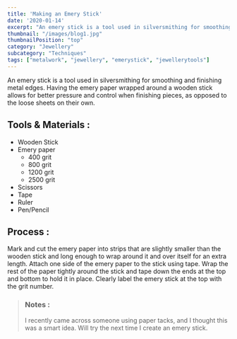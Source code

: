 ```yaml
---
title: 'Making an Emery Stick'
date: '2020-01-14'
excerpt: "An emery stick is a tool used in silversmithing for smoothing and finishing metal edges..."
thumbnail: "/images/blog1.jpg"
thumbnailPosition: "top"
category: "Jewellery"
subcategory: "Techniques"
tags: ["metalwork", "jewellery", "emerystick", "jewellerytools"]
---
```


An emery stick is a tool used in silversmithing for smoothing and finishing metal edges. Having the emery paper wrapped around a wooden stick allows for better pressure and control when finishing pieces, as opposed to the loose sheets on their own.

## Tools & Materials :

- Wooden Stick
- Emery paper
    - 400 grit
    - 800 grit
    - 1200 grit
    - 2500 grit
- Scissors
- Tape
- Ruler
- Pen/Pencil

## Process :
Mark and cut the emery paper into strips that are slightly smaller than the wooden stick and long enough to wrap around it and over itself for an extra length. Attach one side of the emery paper to the stick using tape. Wrap the rest of the paper tightly around the stick and tape down the ends at the top and bottom to hold it in place. Clearly label the emery stick at the top with the grit number.

> ### Notes :
> I recently came across someone using paper tacks, and I thought this was a smart idea. Will try the next time I create an emery stick.